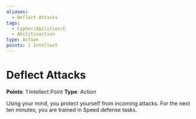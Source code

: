 ```yaml
---
aliases:
  - Deflect Attacks
tags:
  - Cypher/Abilities/C
  - Abilitiesction
type: Action
points: 1 Intellect
---
```


# Deflect Attacks

**Points**: 1 Intellect Point
**Type**: Action

Using your mind, you protect yourself from incoming attacks. For the next ten minutes, you are trained in Speed defense tasks.
